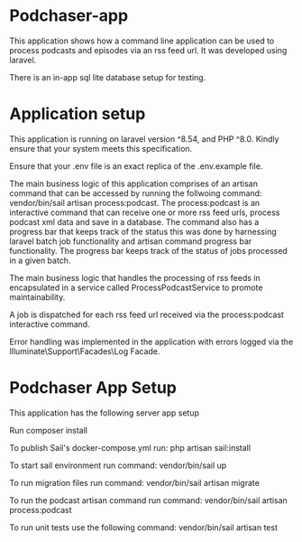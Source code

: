 # Podchaser-app
This application shows how a command line application can be used to process podcasts and episodes via an rss feed url. It was developed using laravel.

There is an in-app sql lite database setup for testing.

# Application setup

This application is running on laravel version ^8.54, and PHP ^8.0. Kindly ensure that your system meets this specification.

Ensure that your .env file is an exact replica of the .env.example file.

The main business logic of this application comprises of an artisan command that can be accessed by running the follwoing command: vendor/bin/sail artisan process:podcast. The process:podcast is an interactive command that can receive one or more rss feed urls, process podcast xml data and save in a database. The command also has a progress bar that keeps track of the status this was done by harnessing laravel batch job functionality and artisan command progress bar functionality. The progress bar keeps track of the status of jobs processed in a given batch.

The main business logic that handles the processing of rss feeds in encapsulated in a service called ProcessPodcastService to  promote maintainability.

A job is dispatched for each rss feed url received via the process:podcast interactive command.

Error handling was implemented in the application with errors logged via the Illuminate\Support\Facades\Log  Facade.



  # Podchaser App Setup
  This application has the following server app setup
  
  Run composer install

  To publish Sail's docker-compose.yml run:  php artisan sail:install

  To start sail environment run command: vendor/bin/sail up

  To run migration files run command: vendor/bin/sail artisan migrate

  To run the podcast artisan command run command: vendor/bin/sail artisan process:podcast

  To run unit tests use the following command: vendor/bin/sail artisan test